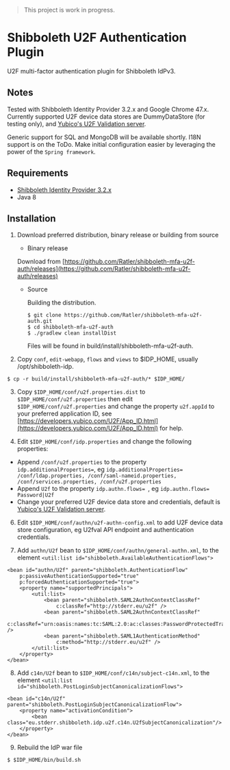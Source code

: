 > This project is work in progress.

# Shibboleth U2F Authentication Plugin
U2F multi-factor authentication plugin for Shibboleth IdPv3.

## Notes
Tested with Shibboleth Identity Provider 3.2.x and Google Chrome 47.x. Currently supported U2F device data stores are DummyDataStore (for
testing only), and [Yubico's U2F Validation server](https://developers.yubico.com/u2fval/).

Generic support for SQL and MongoDB will be available shortly. I18N support is on the ToDo. Make initial configuration easier by leveraging the power of the `Spring framework`.

## Requirements
* [Shibboleth Identity Provider 3.2.x](http://shibboleth.net/downloads/identity-provider/latest/)
* Java 8

## Installation

1. Download preferred distribution, binary release or building from source

    * Binary release

    Download from [https://github.com/Ratler/shibboleth-mfa-u2f-auth/releases](https://github.com/Ratler/shibboleth-mfa-u2f-auth/releases)

    * Source

      Building the distribution.
      ```
      $ git clone https://github.com/Ratler/shibboleth-mfa-u2f-auth.git
      $ cd shibboleth-mfa-u2f-auth
      $ ./gradlew clean installDist
      ```
      Files will be found in build/install/shibboleth-mfa-u2f-auth.

2. Copy `conf`, `edit-webapp`, `flows` and `views` to $IDP_HOME, usually /opt/shibboleth-idp.
  ```
  $ cp -r build/install/shibboleth-mfa-u2f-auth/* $IDP_HOME/
  ```

3. Copy `$IDP_HOME/conf/u2f.properties.dist` to `$IDP_HOME/conf/u2f.properties` then edit `$IDP_HOME/conf/u2f.properties` and change the property `u2f.appId` to your preferred application ID, see [https://developers.yubico.com/U2F/App_ID.html](https://developers.yubico.com/U2F/App_ID.html) for help.

4. Edit `$IDP_HOME/conf/idp.properties` and change the following properties:
  * Append `/conf/u2f.properties` to the property `idp.additionalProperties=`, eg `idp.additionalProperties= /conf/ldap.properties, /conf/saml-nameid.properties, /conf/services.properties, /conf/u2f.properties`
  * Append `U2f` to the property `idp.authn.flows= `, eg `idp.authn.flows= Password|U2f`
  * Change your preferred U2F device data store and credentials, default is [Yubico's U2F Validation server](https://developers.yubico.com/u2fval/).

6. Edit `$IDP_HOME/conf/authn/u2f-authn-config.xml` to add U2F device data store configuration, eg U2fval API endpoint and authentication credentials.

7. Add `authn/U2f` bean to `$IDP_HOME/conf/authn/general-authn.xml`, to the element `<util:list id="shibboleth.AvailableAuthenticationFlows">`
  ```
  <bean id="authn/U2f" parent="shibboleth.AuthenticationFlow"
      p:passiveAuthenticationSupported="true"
      p:forcedAuthenticationSupported="true">
      <property name="supportedPrincipals">
          <util:list>
              <bean parent="shibboleth.SAML2AuthnContextClassRef"
                  c:classRef="http://stderr.eu/u2f" />
              <bean parent="shibboleth.SAML2AuthnContextClassRef"
                  c:classRef="urn:oasis:names:tc:SAML:2.0:ac:classes:PasswordProtectedTransport" />
              <bean parent="shibboleth.SAML1AuthenticationMethod"
                  c:method="http://stderr.eu/u2f" />
          </util:list>
      </property>
  </bean>        
  ```

8. Add `c14n/U2f` bean to `$IDP_HOME/conf/c14n/subject-c14n.xml`, to the element `<util:list id="shibboleth.PostLoginSubjectCanonicalizationFlows">`
  ```
  <bean id="c14n/U2f" parent="shibboleth.PostLoginSubjectCanonicalizationFlow">
      <property name="activationCondition">
          <bean class="eu.stderr.shibboleth.idp.u2f.c14n.U2fSubjectCanonicalization"/>
      </property>
  </bean>
  ```
9. Rebuild the IdP war file
  ```
  $ $IDP_HOME/bin/build.sh
  ```